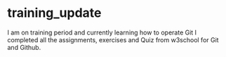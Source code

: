# training_update
I am on training period and currently learning how to operate Git
I completed all the assignments, exercises and Quiz from w3school for Git and Github.
